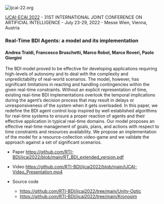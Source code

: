 ![ijcai-22.org](https://ijcai-22.org/wp-content/uploads/2021/08/logo.png)

[IJCAI-ECAI 2022](https://ijcai-22.org/) - 31ST INTERNATIONAL JOINT CONFERENCE ON ARTIFICIAL INTELLIGENCE - July 23-29, 2022 - Messe Wien, Vienna, Austria



### Real-Time BDI Agents: a model and its implementation

#### Andrea Traldi, Francesco Bruschetti, Marco Robol, Marco Roveri, Paolo Giorgini

The BDI model proved to be effective for developing applications requiring high-levels of autonomy and to
deal with the complexity and unpredictability of real-world scenarios. The model, however, has significant
limitations in reacting and handling contingencies within the given real-time constraints. Without an explicit
representation of time, existing real-time BDI implementations overlook the temporal implications during the
agent’s decision process that may result in delays or unresponsiveness of the system when it gets overloaded.
In this paper, we redefine the BDI agent control loop inspired by well established algorithms for real-time
systems to ensure a proper reaction of agents and their effective application in typical real-time domains. Our
model proposes an effective real-time management of goals, plans, and actions with respect to time constraints
and resources availability. We propose an implementation of the model for a resource-collection video-game
and we validate the approach against a set of significant scenarios.

- Paper https://github.com/RTI-BDI/ijcai2022/blob/main/RT_BDI_extended_version.pdf

- Video https://github.com/RTI-BDI/ijcai2022/blob/main/IJCAI-Video_Presentation.mp4

- Source code
  - https://github.com/RTI-BDI/ijcai2022/tree/main/Unity-Optic
  - https://github.com/RTI-BDI/ijcai2022/tree/main/Kronosim
